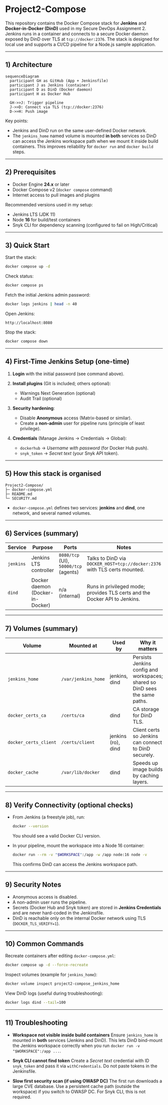 # Project2-Compose

This repository contains the Docker Compose stack for **Jenkins** and **Docker-in-Docker (DinD)** used in my Secure DevOps Assignment 2. Jenkins runs in a container and connects to a secure Docker daemon exposed by DinD over TLS at `tcp://docker:2376`. The stack is designed for local use and supports a CI/CD pipeline for a Node.js sample application.

---

## 1) Architecture
```mermaid
sequenceDiagram
  participant GH as GitHub (App + Jenkinsfile)
  participant J as Jenkins (container)
  participant D as DinD (Docker daemon)
  participant H as Docker Hub

  GH->>J: Trigger pipeline
  J->>D: Connect via TLS (tcp://docker:2376)
  D->>H: Push image
```
Key points:
* Jenkins and DinD run on the same user-defined Docker network.
* The `jenkins_home` named volume is mounted **in both** services so DinD can access the Jenkins workspace path when we mount it inside build containers. This improves reliability for `docker run` and `docker build` steps.

---

## 2) Prerequisites

* Docker Engine **24.x** or later
* Docker Compose v2 (`docker compose` command)
* Internet access to pull images and plugins

Recommended versions used in my setup:

* Jenkins LTS (JDK 11)
* Node **16** for build/test containers
* Snyk CLI for dependency scanning (configured to fail on High/Critical)

---

## 3) Quick Start

Start the stack:

```bash
docker compose up -d
```

Check status:

```bash
docker compose ps
```

Fetch the initial Jenkins admin password:

```bash
docker logs jenkins | head -n 40
```

Open Jenkins:

```
http://localhost:8080
```

Stop the stack:

```bash
docker compose down
```

---

## 4) First-Time Jenkins Setup (one-time)

1. **Login** with the initial password (see command above).
2. **Install plugins** (Git is included; others optional):

   * Warnings Next Generation (optional)
   * Audit Trail (optional)
3. **Security hardening**:

   * Disable **Anonymous** access (Matrix-based or similar).
   * Create a **non-admin** user for pipeline runs (principle of least privilege).
4. **Credentials** (Manage Jenkins → Credentials → Global):

   * `dockerhub` → *Username with password* (for Docker Hub push).
   * `snyk_token` → *Secret text* (your Snyk API token).

---

## 5) How this stack is organised

```
Project2-Compose/
├─ docker-compose.yml
├─ README.md
└─ SECURITY.md
```

* `docker-compose.yml` defines two services: **jenkins** and **dind**, one network, and several named volumes.

---

## 6) Services (summary)

| Service   | Purpose                          | Ports                                 | Notes                                                                      |
| --------- | -------------------------------- | ------------------------------------- | -------------------------------------------------------------------------- |
| `jenkins` | Jenkins LTS controller           | `8080/tcp` (UI), `50000/tcp` (agents) | Talks to DinD via `DOCKER_HOST=tcp://docker:2376` with TLS certs mounted.  |
| `dind`    | Docker daemon (Docker-in-Docker) | n/a (internal)                        | Runs in privileged mode; provides TLS certs and the Docker API to Jenkins. |


---

## 7) Volumes (summary)

| Volume                | Mounted at          | Used by            | Why it matters                                                              |
| --------------------- | ------------------- | ------------------ | --------------------------------------------------------------------------- |
| `jenkins_home`        | `/var/jenkins_home` | jenkins, dind      | Persists Jenkins config and workspaces; shared so DinD sees the same paths. |
| `docker_certs_ca`     | `/certs/ca`         | dind               | CA storage for DinD TLS.                                                    |
| `docker_certs_client` | `/certs/client`     | jenkins (ro), dind | Client certs so Jenkins can connect to DinD securely.                       |
| `docker_cache`        | `/var/lib/docker`   | dind               | Speeds up image builds by caching layers.                                   |


---

## 8) Verify Connectivity (optional checks)

* From Jenkins (a freestyle job), run:

  ```bash
  docker --version
  ```

  You should see a valid Docker CLI version.

* In your pipeline, mount the workspace into a Node 16 container:

  ```bash
  docker run --rm -v "$WORKSPACE":/app -w /app node:16 node -v
  ```

  This confirms DinD can access the Jenkins workspace path.

---

## 9) Security Notes

* Anonymous access is disabled.
* A non-admin user runs the pipeline.
* Secrets (Docker Hub and Snyk token) are stored in **Jenkins Credentials** and are never hard-coded in the Jenkinsfile.
* DinD is reachable only on the internal Docker network using TLS (`DOCKER_TLS_VERIFY=1`).

---

## 10) Common Commands

Recreate containers after editing `docker-compose.yml`:

```bash
docker compose up -d --force-recreate
```

Inspect volumes (example for `jenkins_home`):

```bash
docker volume inspect project2-compose_jenkins_home
```

View DinD logs (useful during troubleshooting):

```bash
docker logs dind --tail=100
```

---

## 11) Troubleshooting

* **Workspace not visible inside build containers**
  Ensure `jenkins_home` is mounted in **both** services (Jenkins and DinD). This lets DinD bind-mount the Jenkins workspace correctly when you run `docker run -v "$WORKSPACE":/app ...`.

* **Snyk CLI cannot find token**
  Create a *Secret text* credential with ID `snyk_token` and pass it via `withCredentials`. Do not paste tokens in the Jenkinsfile.

* **Slow first security scan (if using OWASP DC)**
  The first run downloads a large CVE database. Use a persistent cache path (outside the workspace) if you switch to OWASP DC. For Snyk CLI, this is not required.


